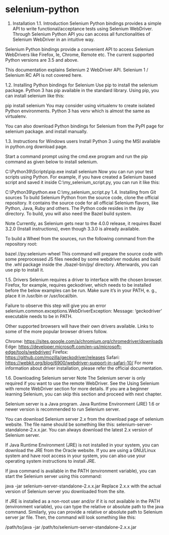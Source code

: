 # selenium-python
1. Installation
1.1. Introduction
Selenium Python bindings provides a simple API to write functional/acceptance tests using Selenium WebDriver. Through Selenium Python API you can access all functionalities of Selenium WebDriver in an intuitive way.

Selenium Python bindings provide a convenient API to access Selenium WebDrivers like Firefox, Ie, Chrome, Remote etc. The current supported Python versions are 3.5 and above.

This documentation explains Selenium 2 WebDriver API. Selenium 1 / Selenium RC API is not covered here.

1.2. Installing Python bindings for Selenium
Use pip to install the selenium package. Python 3 has pip available in the standard library. Using pip, you can install selenium like this:

pip install selenium
You may consider using virtualenv to create isolated Python environments. Python 3 has venv which is almost the same as virtualenv.

You can also download Python bindings for Selenium from the PyPI page for selenium package. and install manually.

1.3. Instructions for Windows users
Install Python 3 using the MSI available in python.org download page.

Start a command prompt using the cmd.exe program and run the pip command as given below to install selenium.

C:\Python39\Scripts\pip.exe install selenium
Now you can run your test scripts using Python. For example, if you have created a Selenium based script and saved it inside C:\my_selenium_script.py, you can run it like this:

C:\Python39\python.exe C:\my_selenium_script.py
1.4. Installing from Git sources
To build Selenium Python from the source code, clone the official repository. It contains the source code for all official Selenium flavors, like Python, Java, Ruby and others. The Python code resides in the /py directory. To build, you will also need the Bazel build system.

Note
Currently, as Selenium gets near to the 4.0.0 release, it requires Bazel 3.2.0 (Install instructions), even though 3.3.0 is already available.

To build a Wheel from the sources, run the following command from the repository root:

bazel //py:selenium-wheel
This command will prepare the source code with some preprocessed JS files needed by some webdriver modules and build the .whl package inside the ./bazel-bin/py/ directory. Afterwards, you can use pip to install it.

1.5. Drivers
Selenium requires a driver to interface with the chosen browser. Firefox, for example, requires geckodriver, which needs to be installed before the below examples can be run. Make sure it’s in your PATH, e. g., place it in /usr/bin or /usr/local/bin.

Failure to observe this step will give you an error selenium.common.exceptions.WebDriverException: Message: ‘geckodriver’ executable needs to be in PATH.

Other supported browsers will have their own drivers available. Links to some of the more popular browser drivers follow.

Chrome:	https://sites.google.com/a/chromium.org/chromedriver/downloads
Edge:	https://developer.microsoft.com/en-us/microsoft-edge/tools/webdriver/
Firefox:	https://github.com/mozilla/geckodriver/releases
Safari:	https://webkit.org/blog/6900/webdriver-support-in-safari-10/
For more information about driver installation, please refer the official documentation.

1.6. Downloading Selenium server
Note
The Selenium server is only required if you want to use the remote WebDriver. See the Using Selenium with remote WebDriver section for more details. If you are a beginner learning Selenium, you can skip this section and proceed with next chapter.

Selenium server is a Java program. Java Runtime Environment (JRE) 1.6 or newer version is recommended to run Selenium server.

You can download Selenium server 2.x from the download page of selenium website. The file name should be something like this: selenium-server-standalone-2.x.x.jar. You can always download the latest 2.x version of Selenium server.

If Java Runtime Environment (JRE) is not installed in your system, you can download the JRE from the Oracle website. If you are using a GNU/Linux system and have root access in your system, you can also use your operating system instructions to install JRE.

If java command is available in the PATH (environment variable), you can start the Selenium server using this command:

java -jar selenium-server-standalone-2.x.x.jar
Replace 2.x.x with the actual version of Selenium server you downloaded from the site.

If JRE is installed as a non-root user and/or if it is not available in the PATH (environment variable), you can type the relative or absolute path to the java command. Similarly, you can provide a relative or absolute path to Selenium server jar file. Then, the command will look something like this:

/path/to/java -jar /path/to/selenium-server-standalone-2.x.x.jar
